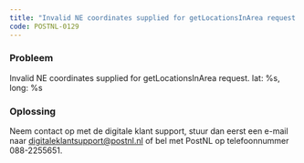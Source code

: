 ```yaml
---
title: "Invalid NE coordinates supplied for getLocationsInArea request. lat: %s, long: %s"
code: POSTNL-0129
---
```



<p><h3>Probleem</h3></p><p>Invalid NE coordinates supplied for getLocationsInArea request. lat: %s, long: %s</p><p><h3>Oplossing</h3></p><p>Neem contact op met de digitale klant support, stuur dan eerst een e-mail naar <a href="mailto:digitaleklantsupport@postnl.nl" class="external-link" rel="nofollow">digitaleklantsupport@postnl.nl</a> of bel met PostNL op telefoonnummer 088-2255651.</p>
